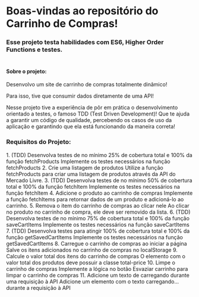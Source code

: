 <h1> Boas-vindas ao repositório do Carrinho de Compras! </h1>
<h3>
Esse projeto testa habilidades com ES6, Higher Order Functions e testes. <br><br>
 </h3>
 
 <h4>Sobre o projeto:</h4>
 <p>
 Desenvolvo um site de carrinho de compras totalmente dinâmico!

Para isso, tive que consumir dados diretamente de uma API! 


Nesse projeto tive  a experiência de pôr em prática o desenvolvimento orientado a testes, o famoso TDD (Test Driven Development)! Que te ajuda a garantir um código de qualidade, percebendo os casos de uso da aplicação e garantindo que ela está funcionando da maneira correta!

 </p>
 
 <h3> Requisitos do Projeto: </h3>
 
 <p> 
  1. (TDD) Desenvolva testes de no mínimo 25% de cobertura total e 100% da função fetchProducts
Implemente os testes necessários na função fetchProducts
2. Crie uma listagem de produtos
Utilize a função fetchProducts para criar uma listagem de produtos através da API do Mercado Livre.
3. (TDD) Desenvolva testes de no mínimo 50% de cobertura total e 100% da função fetchItem
Implemente os testes necessários na função fetchItem
4. Adicione o produto ao carrinho de compras
Implemente a função fetchItems para retornar dados de um produto e adicioná-lo ao carrinho.
5. Remova o item do carrinho de compras ao clicar nele
Ao clicar no produto no carrinho de compra, ele deve ser removido da lista.
6. (TDD) Desenvolva testes de no mínimo 75% de cobertura total e 100% da função saveCartItems
Implemente os testes necessários na função saveCartItems
7. (TDD) Desenvolva testes para atingir 100% de cobertura total e 100% da função getSavedCartItems
Implemente os testes necessários na função getSavedCartItems
8. Carregue o carrinho de compras ao iniciar a página
Salve os itens adicionados no carrinho de compras no localStorage
9. Calcule o valor total dos itens do carrinho de compras
O elemento com o valor total dos produtos deve possuir a classe total-price
10. Limpe o carrinho de compras
Implemente a lógica no botão Esvaziar carrinho para limpar o carrinho de compras
11. Adicione um texto de carregando durante uma requisição à API
Adicione um elemento com o texto carregando... durante a requisição à API
</p>
 
